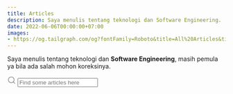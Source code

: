 ```yaml
---
title: Articles
description: Saya menulis tentang teknologi dan Software Engineering.
date: 2022-06-06T00:00:00+07:00
images:
- https://og.tailgraph.com/og?fontFamily=Roboto&title=All%20Articles&titleTailwind=text-gray-800%20font-bold%20text-6xl&titleFontFamily=Inter&text=I%20am%20writing%20some%20articles%20here.&textTailwind=text-gray-700%20text-2xl%20mt-4&textFontFamily=Inter&logoTailwind=h-8&bgTailwind=bg-white&footer=aliif.space&footerTailwind=text-teal-600&t=1654495471553&refresh=1
---
```

Saya menulis tentang teknologi dan  **Software Engineering**, masih pemula ya bila ada salah mohon koreksinya.

<div class="search-article">
    <label for="search-input" aria-hidden="true">
    <!-- Magnifier -->
    <svg xmlns="http://www.w3.org/2000/svg" width="20" height="20" viewBox="0 0 24 24" fill="none"
        stroke="rgba(128,128,128,0.8)" stroke-width="2" stroke-linecap="round" stroke-linejoin="round"
        class="feather feather-search"><circle cx="11" cy="11" r="8"></circle><line x1="21" y1="21" x2="16.65" y2="16.65"></line></svg>
    </label>
<input type="search" id="search-input" placeholder="Find some articles here" aria-label="Search">
</div>

